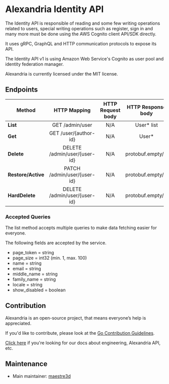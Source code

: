 # Alexandria Identity API
The Identity API is responsible of reading and some few writing operations related to users, special writing operations such as register, sign in and many more must be done using the AWS Cognito client API/SDK directly.

It uses gRPC, GraphQL and HTTP communication protocols to expose its API.

The Identity API v1 is using Amazon Web Service's Cognito as user pool and identity federation manager.

Alexandria is currently licensed under the MIT license.

## Endpoints
| Method              |     HTTP Mapping                        |  HTTP Request body  |  HTTP Response body |
|---------------------|:---------------------------------------:|:-------------------:|:-------------------:|
| **List**            |  GET /admin/user                        |   N/A               |   User* list        |
| **Get**             |  GET /user/{author-id}                  |   N/A               |   User*             |
| **Delete**          |  DELETE /admin/user/{user-id}           |   N/A               |   protobuf.empty/{} |
| **Restore/Active**  |  PATCH /admin/user/{user-id}            |   N/A               |   protobuf.empty/{} |
| **HardDelete**      |  DELETE /admin/user/{user-id}           |   N/A               |   protobuf.empty/{} |

### Accepted Queries
The list method accepts multiple queries to make data fetching easier for everyone.

The following fields are accepted by the service.
- page_token = string
- page_size = int32 (min. 1, max. 100)
- name = string
- email = string
- middle_name = string
- family_name = string
- locale = string
- show_disabled = boolean


## Contribution
Alexandria is an open-source project, that means everyone’s help is appreciated.

If you'd like to contribute, please look at the [Go Contribution Guidelines](https://github.com/maestre3d/alexandria/tree/master/docs/GO_CONTRIBUTION.md).

[Click here](https://github.com/maestre3d/alexandria/tree/master/docs) if you're looking for our docs about engineering, Alexandria API, etc.

## Maintenance
- Main maintainer: [maestre3d](https://github.com/maestre3d)
